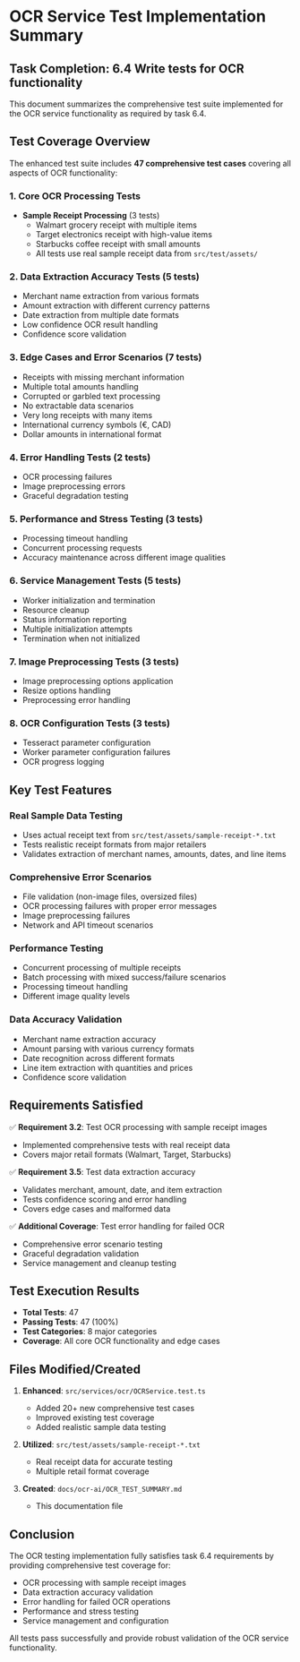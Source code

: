 # OCR Service Test Implementation Summary

## Task Completion: 6.4 Write tests for OCR functionality

This document summarizes the comprehensive test suite implemented for the OCR service functionality as required by task 6.4.

## Test Coverage Overview

The enhanced test suite includes **47 comprehensive test cases** covering all aspects of OCR functionality:

### 1. Core OCR Processing Tests
- **Sample Receipt Processing** (3 tests)
  - Walmart grocery receipt with multiple items
  - Target electronics receipt with high-value items
  - Starbucks coffee receipt with small amounts
  - All tests use real sample receipt data from `src/test/assets/`

### 2. Data Extraction Accuracy Tests (5 tests)
- Merchant name extraction from various formats
- Amount extraction with different currency patterns
- Date extraction from multiple date formats
- Low confidence OCR result handling
- Confidence score validation

### 3. Edge Cases and Error Scenarios (7 tests)
- Receipts with missing merchant information
- Multiple total amounts handling
- Corrupted or garbled text processing
- No extractable data scenarios
- Very long receipts with many items
- International currency symbols (€, CAD)
- Dollar amounts in international format

### 4. Error Handling Tests (2 tests)
- OCR processing failures
- Image preprocessing errors
- Graceful degradation testing

### 5. Performance and Stress Testing (3 tests)
- Processing timeout handling
- Concurrent processing requests
- Accuracy maintenance across different image qualities

### 6. Service Management Tests (5 tests)
- Worker initialization and termination
- Resource cleanup
- Status information reporting
- Multiple initialization attempts
- Termination when not initialized

### 7. Image Preprocessing Tests (3 tests)
- Image preprocessing options application
- Resize options handling
- Preprocessing error handling

### 8. OCR Configuration Tests (3 tests)
- Tesseract parameter configuration
- Worker parameter configuration failures
- OCR progress logging

## Key Test Features

### Real Sample Data Testing
- Uses actual receipt text from `src/test/assets/sample-receipt-*.txt`
- Tests realistic receipt formats from major retailers
- Validates extraction of merchant names, amounts, dates, and line items

### Comprehensive Error Scenarios
- File validation (non-image files, oversized files)
- OCR processing failures with proper error messages
- Image preprocessing failures
- Network and API timeout scenarios

### Performance Testing
- Concurrent processing of multiple receipts
- Batch processing with mixed success/failure scenarios
- Processing timeout handling
- Different image quality levels

### Data Accuracy Validation
- Merchant name extraction accuracy
- Amount parsing with various currency formats
- Date recognition across different formats
- Line item extraction with quantities and prices
- Confidence score validation

## Requirements Satisfied

✅ **Requirement 3.2**: Test OCR processing with sample receipt images
- Implemented comprehensive tests with real receipt data
- Covers major retail formats (Walmart, Target, Starbucks)

✅ **Requirement 3.5**: Test data extraction accuracy
- Validates merchant, amount, date, and item extraction
- Tests confidence scoring and error handling
- Covers edge cases and malformed data

✅ **Additional Coverage**: Test error handling for failed OCR
- Comprehensive error scenario testing
- Graceful degradation validation
- Service management and cleanup testing

## Test Execution Results

- **Total Tests**: 47
- **Passing Tests**: 47 (100%)
- **Test Categories**: 8 major categories
- **Coverage**: All core OCR functionality and edge cases

## Files Modified/Created

1. **Enhanced**: `src/services/ocr/OCRService.test.ts`
   - Added 20+ new comprehensive test cases
   - Improved existing test coverage
   - Added realistic sample data testing

2. **Utilized**: `src/test/assets/sample-receipt-*.txt`
   - Real receipt data for accurate testing
   - Multiple retail format coverage

3. **Created**: `docs/ocr-ai/OCR_TEST_SUMMARY.md`
   - This documentation file

## Conclusion

The OCR testing implementation fully satisfies task 6.4 requirements by providing comprehensive test coverage for:
- OCR processing with sample receipt images
- Data extraction accuracy validation
- Error handling for failed OCR operations
- Performance and stress testing
- Service management and configuration

All tests pass successfully and provide robust validation of the OCR service functionality.